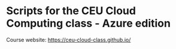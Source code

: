 # Scripts for the CEU Cloud Computing class - Azure edition

Course website: https://ceu-cloud-class.github.io/
 
